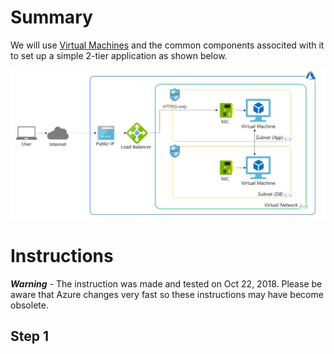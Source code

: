 # Summary

We will use [Virtual Machines](https://azure.microsoft.com/en-us/services/virtual-machines/) and the common components associted with it to set up a simple 2-tier application as shown below.

![2-Tier Architecture Image](../images/2tier_architecture.jpg)

# Instructions

**_Warning_** - The instruction was made and tested on Oct 22, 2018. Please be aware that Azure changes very fast so these instructions may have become obsolete.

## Step 1

